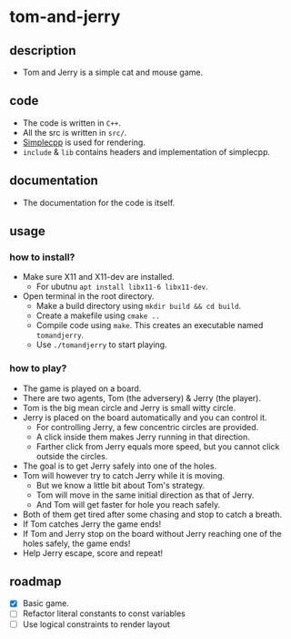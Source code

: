 # tom-and-jerry

## description
- Tom and Jerry is a simple cat and mouse game.

## code
- The code is written in `C++`.
- All the src is written in `src/`.
- [Simplecpp](https://www.cse.iitb.ac.in/~ranade/simplecpp/) is used for rendering.
- `include` & `lib` contains headers and implementation of simplecpp.

## documentation
- The documentation for the code is itself.

## usage

### how to install?
- Make sure X11 and X11-dev are installed.
    - For ubutnu `apt install libx11-6 libx11-dev`.
- Open terminal in the root directory.
    - Make a build directory using `mkdir build && cd build`.
    - Create a makefile using `cmake ..`
    - Compile code using `make`. This creates an executable named `tomandjerry`.
    - Use `./tomandjerry` to start playing.

### how to play?
- The game is played on a board.
- There are two agents, Tom (the adversery) & Jerry (the player).
- Tom is the big mean circle and Jerry is small witty circle.
- Jerry is placed on the board automatically and you can control it.
    - For controlling Jerry, a few concentric circles are provided.
    - A click inside them makes Jerry running in that direction.
    - Farther click from Jerry equals more speed, but you cannot click outside the circles.
- The goal is to get Jerry safely into one of the holes.
- Tom will however try to catch Jerry while it is moving.
    - But we know a little bit about Tom's strategy.
    - Tom will move in the same initial direction as that of Jerry.
    - And Tom will get faster for hole you reach safely.
- Both of them get tired after some chasing and stop to catch a breath.
- If Tom catches Jerry the game ends!
- If Tom and Jerry stop on the board without Jerry reaching one of the holes safely, the game ends!
- Help Jerry escape, score and repeat!

## roadmap
- [x] Basic game.
- [ ] Refactor literal constants to const variables
- [ ] Use logical constraints to render layout
